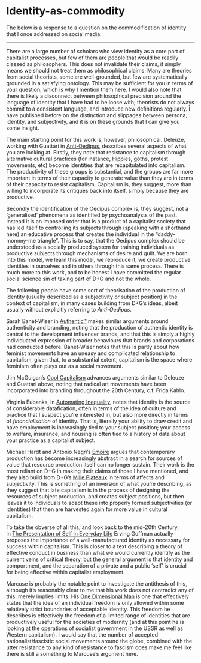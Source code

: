 Identity\-as\-commodity
=======================




The below is a response to a question on the commodification of identity that I once addressed on social media.

---


There are a large number of scholars who view identity as a core part of capitalist processes, but few of them are people that would be readily classed as philosophers. This does not invalidate their claims, it simply means we should not treat them as philosophical claims. Many are theories from social theorists, some are well\-grounded, but few are systematically grounded in a satisfying ontology. This may be sufficient for you in terms of your question, which is why I mention them here. I would also note that there is likely a disconnect between philosophical precision around the language of identity that I have had to be loose with; theorists do not always commit to a consistent language, and introduce new definitions regularly. I have published before on the distinction and slippages between persona, identity, and subjectivity, and it is on these grounds that I can give you some insight.


The main starting point for this work is, however, philosophical. Deleuze, working with Guattari in [Anti\-Oedipus](https://www.amazon.com/Anti-Oedipus-Capitalism-Schizophrenia-Penguin-Classics/dp/0143105825), describes several aspects of what you are looking at. Firstly, they note that resistance to capitalism through alternative cultural practices (for instance, Hippies, goths, protest movements, etc) become identities that are recapitulated into capitalism. The productivity of these groups is substantial, and the groups are far more important in terms of their capacity to generate value than they are in terms of their capacity to resist capitalism. Capitalism is, they suggest, more than willing to incorporate its critiques back into itself, simply because they are productive.


Secondly the identification of the Oedipus complex is, they suggest, not a ‘generalised’ phenomena as identified by psychoanalysts of the past. Instead it is an imposed order that is a product of a capitalist society that has led itself to controlling its subjects through (speaking with a shorthand here) an educative process that creates the individual in the “daddy\-mommy\-me triangle”. This is to say, that the Oedipus complex should be understood as a socially produced system for training individuals as productive subjects through mechanisms of desire and guilt. We are born into this model, we learn this model, we reproduce it, we create productive identities in ourselves and in others through this same process. There is much more to this work, and to be honest I have committed the regular social science sin of taking part of D\+G and not the whole.


The following people have some sort of theorisation of the production of identity (usually described as a subjectivity or subject position) in the context of capitalism, in many cases building from D\+G’s ideas, albeit usually without explicitly referring to *Anti\-Oedipus*.


Sarah Banet\-Wiser in [Authentic™](https://nyupress.org/9780814787144/authentic/) makes similar arguments around authenticity and branding, noting that the production of authentic identity is central to the development influencer brands, and that this is simply a highly individuated expression of broader behaviours that brands and corporations had conducted before. Banet\-Wiser notes that this is partly about how feminist movements have an uneasy and complicated relationship to capitalism, given that, to a substantial extent, capitalism is the space where feminism often plays out as a social movement.


Jim McGuigan’s [Cool Capitalism](https://www.plutobooks.com/9780745326788/cool-capitalism/) advances arguments similar to Deleuze and Guattari above, noting that radical art movements have been incorporated into branding throughout the 20th Century, c.f. Frida Kahlo.


Virginia Eubanks, in [Automating Inequality](https://us.macmillan.com/books/9781250074317/automatinginequality), notes that identity is the source of considerable datafication, often in terms of the idea of culture and practice that I suspect you’re interested in, but also more directly in terms of *financialisation* of identity. That is, literally your ability to draw credit and have employment is increasingly tied to your subject position; your access to welfare, insurance, and housing is often tied to a history of data about your practice as a capitalist subject.


Michael Hardt and Antonio Negri’s [Empire](https://www.hup.harvard.edu/catalog.php?isbn=9780674006713) argues that contemporary production has become increasingly abstract in a search for sources of value that resource production itself can no longer sustain. Their work is the most reliant on D\+G in making their claims of those I have mentioned, and they also build from D\+G’s [Mille Plateaux](https://www.upress.umn.edu/book-division/books/a-thousand-plateaus) in terms of affects and subjectivity. This is something of an inversion of what you’re describing, as they suggest that late capitalism is in the process of designing the resources of subject production, and creates subject positions, but then leaves it to individuals to adapt these into properly formed subjectivities (or identities) that then are harvested again for more value in cultural capitalism.


To take the obverse of all this, and look back to the mid\-20th Century, in [The Presentation of Self in Everyday Life](https://www.amazon.com.au/Presentation-Self-Everyday-Life/dp/0385094027) Erving Goffman actually proposes the importance of a well\-manufactured identity as necessary for success within capitalism. This is closer to a text describing a theory of effective conduct in business than what we would currently identify as the current veins of critical theory, but the general argument is that identity and comportment, and the separation of a private and a public ‘self’ is crucial for being effective within capitalist employment.

Marcuse is probably the notable point to investigate the antithesis of this, although it’s reasonably clear to me that his work does not contradict any of this, merely implies limits. His [One Dimensional Man](https://www.amazon.com.au/One-Dimensional-Man-HERBERT-MARCUSE/dp/0807014176) is one that effectively states that the idea of an individual freedom is only allowed within some relatively strict boundaries of acceptable identity. This freedom he describes is effectively the freedom of a limited range of identities that are productively useful for the societies of modernity (and at this point he is looking at the operations of socialist government in the USSR as well as Western capitalism). I would say that the number of accepted nationalist/fascistic social movements around the globe, combined with the utter resistance to any kind of resistance to fascism does make me feel like there is still a something to Marcuse’s argument here.